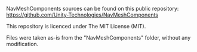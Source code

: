 NavMeshComponents sources can be found on this public repository: https://github.com/Unity-Technologies/NavMeshComponents

This repository is licenced under The MIT License (MIT).

Files were taken as-is from the "NavMeshComponents" folder, without any modification.
